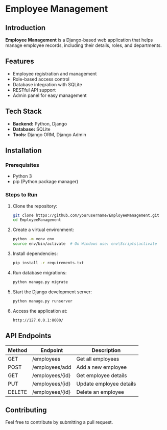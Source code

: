 # Employee Management

## Introduction
**Employee Management** is a Django-based web application that helps manage employee records, including their details, roles, and departments.

## Features
- Employee registration and management
- Role-based access control
- Database integration with SQLite
- RESTful API support
- Admin panel for easy management

## Tech Stack
- **Backend:** Python, Django
- **Database:** SQLite
- **Tools:** Django ORM, Django Admin

## Installation

### Prerequisites
- Python 3
- pip (Python package manager)

### Steps to Run
1. Clone the repository:
   ```sh
   git clone https://github.com/yourusername/EmployeeManagement.git
   cd EmployeeManagement
   ```

2. Create a virtual environment:
   ```sh
   python -m venv env
   source env/bin/activate  # On Windows use: env\Scripts\activate
   ```

3. Install dependencies:
   ```sh
   pip install -r requirements.txt
   ```

4. Run database migrations:
   ```sh
   python manage.py migrate
   ```

5. Start the Django development server:
   ```sh
   python manage.py runserver
   ```

6. Access the application at:
   ```
   http://127.0.0.1:8000/
   ```

## API Endpoints
| Method | Endpoint          | Description               |
|--------|------------------|---------------------------|
| GET    | /employees       | Get all employees        |
| POST   | /employees/add   | Add a new employee       |
| GET    | /employees/{id}  | Get employee details     |
| PUT    | /employees/{id}  | Update employee details  |
| DELETE | /employees/{id}  | Delete an employee       |

## Contributing
Feel free to contribute by submitting a pull request.

